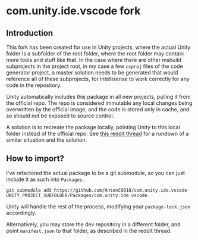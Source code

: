 # com.unity.ide.vscode fork

## Introduction

This fork has been created for use in Unity projects, where the actual Unity folder is a subfolder of the root folder, where the root folder may contain more tools and stuff like that.
In the case where there are other msbuild subprojects in the project root, in my case a few `csproj` files of the code generator project, a master solution needs to be generated that would reference all of these subprojects, for Intellisense to work correctly for any code in the repository.

Unity automatically includes this package in all new projects, pulling it from the official repo.
The repo is considered immutable any local changes being overwritten by the official image, and the code is stored only in cache, and so should not be exposed to source control.

A solution is to recreate the package locally, pointing Unity to this local folder instead of the official repo.
See [this reddit thread](https://www.reddit.com/r/Unity3D/comments/hmbm46/can_i_edit_a_unity_package/?utm_source=amp&utm_medium=&utm_content=post_body) for a rundown of a similar situation and the solution.


## How to import?

I've refactored the actual package to be a git submodule, so you can just include it as such into `Packages`.

```
git submodule add https://github.com/AntonC9018/com.unity.ide.vscode UNITY_PROJECT_SUBFOLDER/Packages/com.unity.ide.vscode
```

Unity will handle the rest of the process, modifying your `package-lock.json` accordingly.

Alternatively, you may store the dev repository in a different folder, and point `manifest.json` to that folder, as described in the reddit thread.
